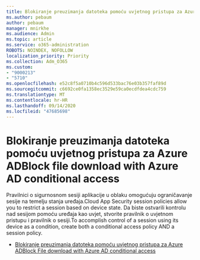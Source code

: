 ```yaml
---
title: Blokiranje preuzimanja datoteka pomoću uvjetnog pristupa za Azure AD
ms.author: pebaum
author: pebaum
manager: mnirkhe
ms.audience: Admin
ms.topic: article
ms.service: o365-administration
ROBOTS: NOINDEX, NOFOLLOW
localization_priority: Priority
ms.collection: Adm_O365
ms.custom:
- "9000213"
- "5710"
ms.openlocfilehash: e52c8f5a0710b4c596d533bac76e03b357faf89d
ms.sourcegitcommit: c6692ce0fa1358ec3529e59ca0ecdfdea4cdc759
ms.translationtype: MT
ms.contentlocale: hr-HR
ms.lasthandoff: 09/14/2020
ms.locfileid: "47685698"
---
```

# <a name="block-file-download-with-azure-ad-conditional-access"></a><span data-ttu-id="b74d2-102">Blokiranje preuzimanja datoteka pomoću uvjetnog pristupa za Azure AD</span><span class="sxs-lookup"><span data-stu-id="b74d2-102">Block file download with Azure AD conditional access</span></span>

<span data-ttu-id="b74d2-103">Pravilnici o sigurnosnom sesiji aplikacije u oblaku omogućuju ograničavanje sesije na temelju stanja uređaja.</span><span class="sxs-lookup"><span data-stu-id="b74d2-103">Cloud App Security session policies allow you to restrict a session based on device state.</span></span> <span data-ttu-id="b74d2-104">Da biste ostvarili kontrolu nad sesijom pomoću uređaja kao uvjet, stvorite pravilnik o uvjetnom pristupu i pravilnik o sesiji.</span><span class="sxs-lookup"><span data-stu-id="b74d2-104">To accomplish control of a session using its device as a condition, create both a conditional access policy AND a session policy.</span></span>

- [<span data-ttu-id="b74d2-105">Blokiranje preuzimanja datoteka pomoću uvjetnog pristupa za Azure AD</span><span class="sxs-lookup"><span data-stu-id="b74d2-105">Block File download with Azure AD conditional access</span></span>](https://docs.microsoft.com/cloud-app-security/use-case-proxy-block-session-aad#create-a-block-download-policy-for-unmanaged-devices)
